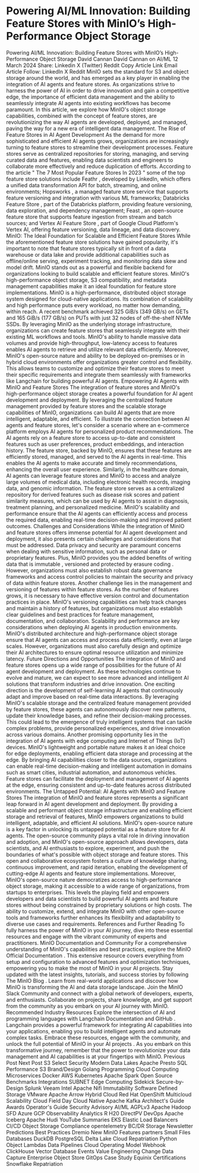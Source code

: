 # Powering AI/ML Innovation: Building Feature Stores with MinIO’s High-Performance Object Storage

Powering AI/ML Innovation: Building Feature Stores with MinIO’s High-Performance Object Storage
David Cannan
David Cannan
on
AI/ML
12 March 2024
Share:
Linkedin
X (Twitter)
Reddit
Copy Article Link
Email Article
Follow:
LinkedIn
X
Reddit
MinIO sets the standard for S3 and object storage around the world, and has emerged as a key player in enabling the integration of AI agents and feature stores. As organizations strive to harness the power of AI in order to drive innovation and gain a competitive edge, the importance of efficient data management and the ability to seamlessly integrate AI agents into existing workflows has become paramount. In this article, we explore how MinIO's object storage capabilities, combined with the concept of feature stores, are revolutionizing the way AI agents are developed, deployed, and managed, paving the way for a new era of intelligent data management.
The Rise of Feature Stores in AI Agent Development
As the demand for more sophisticated and efficient AI agents grows, organizations are increasingly turning to feature stores to streamline their development processes. Feature stores serve as centralized repositories for storing, managing, and serving curated data and features, enabling data scientists and engineers to collaborate more effectively and reduce duplication of efforts.
According to the article "
The 7 Most Popular Feature Stores In 2023
" some of the top feature store solutions include
Feathr
, developed by LinkedIn, which offers a unified data transformation API for batch, streaming, and online environments;
Hopsworks
, a managed feature store service that supports feature versioning and integration with various ML frameworks;
Databricks Feature Store
, part of the Databricks platform, providing feature versioning, data exploration, and dependency management;
Feast
, an open-source feature store that supports feature ingestion from stream and batch sources; and
Vertex AI Feature Store
, part of Google Cloud Platform's Vertex AI, offering feature versioning, data lineage, and data discovery.
MinIO: The Ideal Foundation for Scalable and Efficient Feature Stores
While the aforementioned feature store solutions have gained popularity, it's important to note that feature stores typically sit in front of a data warehouse or data lake and provide additional capabilities such as offline/online serving, experiment tracking, and monitoring data skew and model drift. MinIO stands out as a powerful and flexible backend for organizations looking to build scalable and efficient feature stores. MinIO's high-performance object storage, S3 compatibility, and metadata management capabilities make it an ideal foundation for feature store implementations.
MinIO is a high-performance, distributed object storage system designed for cloud-native applications. Its combination of scalability and high performance puts every workload, no matter how demanding, within reach. A
recent benchmark
achieved 325 GiB/s (349 GB/s) on GETs and 165 GiB/s (177 GB/s) on PUTs with just 32 nodes of off-the-shelf NVMe SSDs. By leveraging MinIO as the underlying storage infrastructure, organizations can create feature stores that seamlessly integrate with their existing ML workflows and tools. MinIO's ability to handle massive data volumes and provide high-throughput, low-latency access to features enables AI agents to retrieve and utilize relevant data efficiently.
Moreover, MinIO's open-source nature and ability to be deployed on-premises or in hybrid cloud environments offer organizations greater control and flexibility. This allows teams to customize and optimize their feature stores to meet their specific requirements and integrate them seamlessly with frameworks like Langchain for building powerful AI agents.
Empowering AI Agents with MinIO and Feature Stores
The integration of feature stores and MinIO's high-performance object storage creates a powerful foundation for AI agent development and deployment. By leveraging the centralized feature management provided by feature stores and the scalable storage capabilities of MinIO, organizations can build AI agents that are more intelligent, adaptable, and efficient.
To illustrate the connection between AI agents and feature stores, let's consider a scenario where an e-commerce platform employs AI agents for personalized product recommendations. The AI agents rely on a feature store to access up-to-date and consistent features such as user preferences, product embeddings, and interaction history. The feature store, backed by MinIO, ensures that these features are efficiently stored, managed, and served to the AI agents in real-time. This enables the AI agents to make accurate and timely recommendations, enhancing the overall user experience.
Similarly, in the healthcare domain, AI agents can leverage feature stores and MinIO to access and analyze large volumes of medical data, including electronic health records, imaging data, and genomic information. The feature store serves as a centralized repository for derived features such as disease risk scores and patient similarity measures, which can be used by AI agents to assist in diagnosis, treatment planning, and personalized medicine. MinIO's scalability and performance ensure that the AI agents can efficiently access and process the required data, enabling real-time decision-making and improved patient outcomes.
Challenges and Considerations
While the integration of MinIO and feature stores offers immense potential for AI agent development and deployment, it also presents certain challenges and considerations that must be addressed.
Data privacy and security are paramount concerns when dealing with sensitive information, such as personal data or proprietary features. Plus, MinIO provides you the added benefits of writing data that is
immutable
,
versioned
and protected by
erasure coding
. However, organizations must also establish robust data governance frameworks and access control policies to maintain the security and privacy of data within feature stores.
Another challenge lies in the management and versioning of features within feature stores. As the number of features grows, it is necessary to have effective version control and documentation practices in place. MinIO's
versioning
capabilities can help track changes and maintain a history of features, but organizations must also establish clear guidelines and best practices for feature management, documentation, and collaboration.
Scalability and performance
are key considerations when deploying AI agents in production environments. MinIO's distributed architecture and high-performance object storage ensure that AI agents can access and process data efficiently, even at large scales. However, organizations must also carefully design and optimize their AI architectures to ensure optimal resource utilization and minimize latency.
Future Directions and Opportunities
The integration of MinIO and feature stores opens up a wide range of possibilities for the future of AI agent development and deployment. As these technologies continue to evolve and mature, we can expect to see more advanced and intelligent AI solutions that transform industries and drive innovation.
One exciting direction is the development of self-learning AI agents that continuously adapt and improve based on real-time data interactions. By leveraging MinIO's scalable storage and the centralized feature management provided by feature stores, these agents can autonomously discover new patterns, update their knowledge bases, and refine their decision-making processes. This could lead to the emergence of truly intelligent systems that can tackle complex problems, provide personalized experiences, and drive innovation across various domains.
Another promising opportunity lies in the integration of AI agents with edge computing and
Internet of Things
(IoT) devices. MinIO's lightweight and portable nature makes it an ideal choice for edge deployments, enabling efficient data storage and processing at the edge. By bringing AI capabilities closer to the data sources, organizations can enable real-time decision-making and intelligent automation in domains such as smart cities, industrial automation, and autonomous vehicles. Feature stores can facilitate the deployment and management of AI agents at the edge, ensuring consistent and up-to-date features across distributed environments.
The Untapped Potential: AI Agents with MinIO and Feature Stores
The integration of MinIO and feature stores represents a significant leap forward in AI agent development and deployment. By providing a scalable and performant object storage infrastructure and enabling efficient storage and retrieval of features, MinIO empowers organizations to build intelligent, adaptable, and efficient AI solutions.
MinIO's open-source nature is a key factor in unlocking its untapped potential as a feature store for AI agents. The open-source community plays a vital role in driving innovation and adoption, and MinIO's open-source approach allows developers, data scientists, and AI enthusiasts to explore, experiment, and push the boundaries of what's possible with object storage and feature stores. This open and collaborative ecosystem fosters a culture of knowledge sharing, continuous improvement, and rapid iteration, enabling the development of cutting-edge AI agents and feature store implementations.
Moreover, MinIO's open-source nature democratizes access to high-performance object storage, making it accessible to a wide range of organizations, from startups to enterprises. This levels the playing field and empowers developers and data scientists to build powerful AI agents and feature stores without being constrained by proprietary solutions or high costs. The ability to customize, extend, and integrate MinIO with other open-source tools and frameworks further enhances its flexibility and adaptability to diverse use cases and requirements.
References and Further Reading
To fully harness the power of MinIO in your AI journey, dive into these essential resources and engage with the vibrant community of experts and practitioners.
MinIO Documentation and Community
For a comprehensive understanding of MinIO's capabilities and best practices, explore the
MinIO Official Documentation
. This extensive resource covers everything from setup and configuration to advanced features and optimization techniques, empowering you to make the most of MinIO in your AI projects.
Stay updated with the latest insights, tutorials, and success stories by following
The MinIO Blog
. Learn from real-world applications and discover how MinIO is transforming the AI and data storage landscape.
Join the
MinIO Slack Community
and connect with a global network of developers, experts, and enthusiasts. Collaborate on projects, share knowledge, and get support from the community as you embark on your AI journey with MinIO.
Recommended Industry Resources
Explore the intersection of AI and programming languages with
Langchain Documentation
and
GitHub
. Langchain provides a powerful framework for integrating AI capabilities into your applications, enabling you to build intelligent agents and automate complex tasks.
Embrace these resources, engage with the community, and unlock the full potential of MinIO in your
AI projects
. As you embark on this transformative journey, remember that the power to revolutionize your data management and AI capabilities is at your fingertips with MinIO.
Previous Post
Next Post
S3 Select
Security
Modern Data Lakes
Apache Presto
SQL
Performance
S3
Brand/Design
Golang
Programming
Cloud Computing
Microservices
Docker
AWS
Kubernetes
Apache Spark
Open Source
Benchmarks
Integrations
SUBNET
Edge Computing
Sidekick
Secure-by-Design
Splunk
Veeam
Intel
Apache Nifi
Immutability
Software Defined Storage
VMware
Apache Arrow
Hybrid Cloud
Red Hat OpenShift
Multicloud
Scalability
Cloud Field Day
Cloud Native
Apache Kafka
Architect's Guide
Awards
Operator's Guide
Security Advisory
AI/ML
AGPLv3
Apache Hadoop
SFD
Azure
GCP
Observability
Analytics
R
H20
DirectPV
DevOps
Apache Iceberg
Apache Hudi
YouTube Summaries
EKS
Elastic Load Balancers
CI/CD
Object Storage
Compliance
opentelemetry
BC/DR
Storage Newsletter Predictions
Best Practices
Dremio
New MinIO Features
partners
Small Files
Databases
DuckDB
PostgreSQL
Delta Lake
Cloud Repatriation
Python
Object Lambdas
Data Pipelines
Cloud Operating Model
Webhook
ClickHouse
Vector Database
Events
Value Engineering
Change Data Capture
Enterprise Object Store
GitOps
Case Study
Equinix
Certifications
Snowflake
Repatriation
